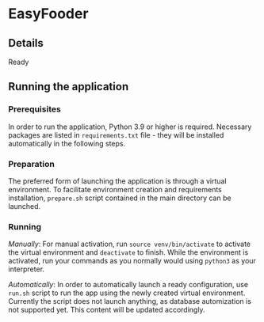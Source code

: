 # EasyFooder

## Details
Ready

## Running the application
### Prerequisites
In order to run the application, Python 3.9 or higher is required.
Necessary packages are listed in `requirements.txt` file - they
will be installed automatically in the following steps.

### Preparation
The preferred form of launching the application is through a virtual environment.
To facilitate environment creation and requirements installation, `prepare.sh` script contained in the
main directory can be launched.

### Running
*Manually*: For manual activation, run `source venv/bin/activate` to activate the virtual environment and `deactivate` to finish. While the environment is activated, run your commands as you normally would using `python3` as your interpreter.

*Automatically*: In order to automatically launch a ready configuration, use `run.sh` script to run the app using the newly created virtual environment.
Currently the script does not launch anything, as database automization is not supported yet. This content will be updated accordingly.

